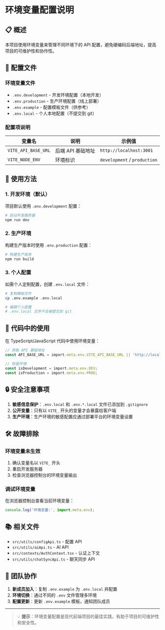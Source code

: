 # 环境变量配置说明

## 📋 概述

本项目使用环境变量来管理不同环境下的 API 配置，避免硬编码后端地址，提高项目的可维护性和协作性。

## 🔧 配置文件

### 环境变量文件

- `.env.development` - 开发环境配置（本地开发）
- `.env.production` - 生产环境配置（线上部署）
- `.env.example` - 配置模板文件（供参考）
- `.env.local` - 个人本地配置（不提交到 git）

### 配置项说明

| 变量名 | 说明 | 示例值 |
|--------|------|--------|
| `VITE_API_BASE_URL` | 后端 API 基础地址 | `http://localhost:3001` |
| `VITE_NODE_ENV` | 环境标识 | `development` / `production` |

## 🚀 使用方法

### 1. 开发环境（默认）

项目默认使用 `.env.development` 配置：

```bash
# 启动开发服务器
npm run dev
```

### 2. 生产环境

构建生产版本时使用 `.env.production` 配置：

```bash
# 构建生产版本
npm run build
```

### 3. 个人配置

如需个人定制配置，创建 `.env.local` 文件：

```bash
# 复制模板文件
cp .env.example .env.local

# 编辑个人配置
# .env.local 文件不会被提交到 git
```

## 📝 代码中的使用

在 TypeScript/JavaScript 代码中使用环境变量：

```typescript
// 获取 API 基础地址
const API_BASE_URL = import.meta.env.VITE_API_BASE_URL || 'http://localhost:3001';

// 检查环境
const isDevelopment = import.meta.env.DEV;
const isProduction = import.meta.env.PROD;
```

## 🔒 安全注意事项

1. **敏感信息保护**：`.env.local` 和 `.env.*.local` 文件已添加到 `.gitignore`
2. **公开变量**：只有以 `VITE_` 开头的变量才会暴露给客户端
3. **生产环境**：生产环境的敏感配置应通过部署平台的环境变量设置

## 🛠️ 故障排除

### 环境变量未生效

1. 确认变量名以 `VITE_` 开头
2. 重启开发服务器
3. 检查浏览器控制台的环境变量输出

### 调试环境变量

在浏览器控制台查看当前环境变量：

```javascript
console.log('环境变量:', import.meta.env);
```

## 📚 相关文件

- `src/utils/configApi.ts` - 配置 API
- `src/utils/aiApi.ts` - AI API
- `src/contexts/AuthContext.tsx` - 认证上下文
- `src/utils/chatSyncApi.ts` - 聊天同步 API

## 🤝 团队协作

1. **新成员加入**：复制 `.env.example` 为 `.env.local` 并配置
2. **环境切换**：通过不同的 `.env` 文件管理多环境
3. **配置更新**：更新 `.env.example` 模板，通知团队成员

---

> 💡 **提示**：环境变量配置是现代前端项目的最佳实践，有助于项目的可维护性和安全性。